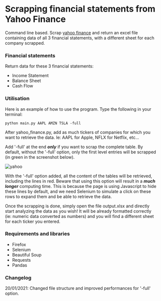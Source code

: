 # Scrapping financial statements from Yahoo Finance

Command line based. Scrap [yahoo finance](https://finance.yahoo.com) and return an excel file containing data of all 3 financial statements, with a different sheet for each company scrapped.

### Financial statements
Return data for these 3 financial statements:
* Income Statement
* Balance Sheet
* Cash Flow

### Utilisation
Here is an example of how to use the program. Type the following in your terminal:

`python main.py AAPL AMZN TSLA -full`

After yahoo_finance.py, add as much tickers of companies for which you want to retrieve the data. Ie: AAPL for Apple, NFLX for Netflix, etc...

Add '-full' at the end **_only_** if you want to scrap the complete table. By default, without the '-full' option, only the first level entries will be scrapped (in green in the screenshot below).

![yahoo](https://user-images.githubusercontent.com/69766734/105063145-ae7f7d00-5a7b-11eb-9f63-d676e5f2633d.png)

With the '-full' option added, all the content of the tables will be retrieved, including the lines in red. Beware that using this option will result in a **_much longer_** computing time. This is because the page is using Javascript to hide these lines by default, and we need Selenium to simulate a click on these rows to expand them and be able to retrieve the data.

Once the scrapping is done, simply open the file output.xlsx and directly start analyzing the data as you wish! It will be already formatted correctly (ie: numeric data converted as numbers) and you will find a different sheet for each ticker you entered.

### Requirements and libraries

* Firefox 
* Selenium 
* Beautiful Soup
* Requests
* Pandas

### Changelog
20/01/2021: Changed file structure and improved performances for '-full' option.
